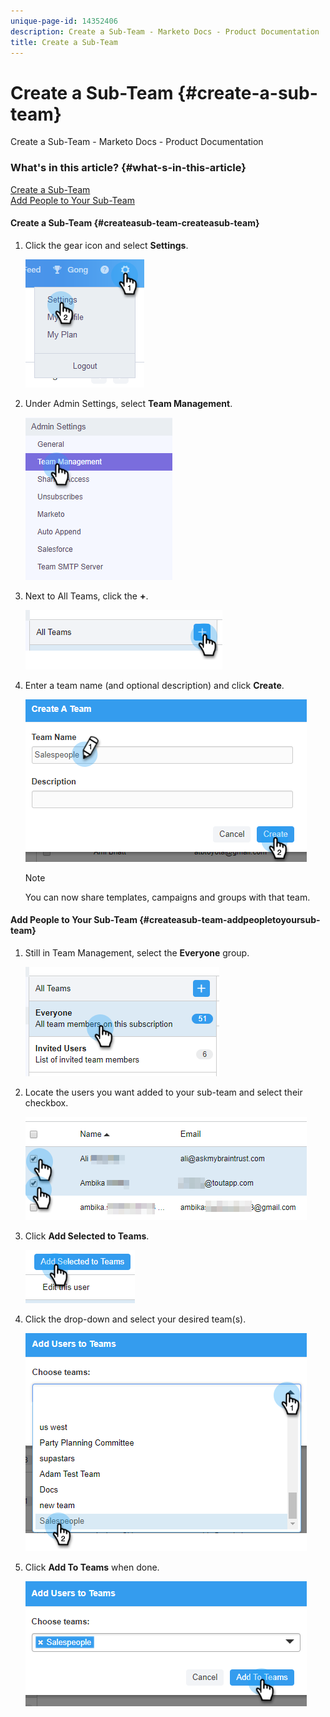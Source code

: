 ```yaml
---
unique-page-id: 14352406
description: Create a Sub-Team - Marketo Docs - Product Documentation
title: Create a Sub-Team
---
```


# Create a Sub-Team {#create-a-sub-team}

Create a Sub-Team - Marketo Docs - Product Documentation

### What's in this article? {#what-s-in-this-article}

[Create a Sub-Team](#createasub-team-createasub-team)  
[Add People to Your Sub-Team](#createasub-team-addpeopletoyoursub-team)

#### Create a Sub-Team {#createasub-team-createasub-team}

1. Click the gear icon and select **Settings**.

   ![](assets/one-1.png)

1. Under Admin Settings, select **Team Management**.

   ![](assets/two-1.png)

1. Next to All Teams, click the **+**.

   ![](assets/three-1.png)

1. Enter a team name (and optional description) and click **Create**.

   ![](assets/four-1.png)

   >[!NOTE]
   >
   >You can now share templates, campaigns and groups with that team.

#### Add People to Your Sub-Team {#createasub-team-addpeopletoyoursub-team}

1. Still in Team Management, select the **Everyone** group.

   ![](assets/five-1.png)

1. Locate the users you want added to your sub-team and select their checkbox.

   ![](assets/six.png)

1. Click **Add Selected to Teams**.

   ![](assets/seven.png)

1. Click the drop-down and select your desired team(s).

   ![](assets/eight.png)

1. Click **Add To Teams** when done.

   ![](assets/nine.png)

